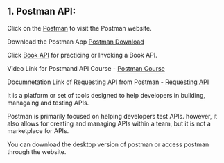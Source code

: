 ## 1. Postman API:

Click on the [Postman](https://web.postman.co/) to visit the Postman website.

Download the Postman App [Postman Download](https://www.postman.com/downloads/)

Click [Book API](https://github.com/vdespa/introduction-to-postman-course/blob/main/simple-books-api.md) for practicing or Invoking a Book API.

Video Link for Postmand API Course - [Postman Course](https://github.com/vdespa/introduction-to-postman-course)

Documnetation Link of Requesting API from Postman -
[Requesting API](https://learning.postman.com/docs/sending-requests/requests/)

It is a platform or set of tools designed to help developers in building, managaing and testing APIs.

Postman is primarily focused on helping developers test APIs. however, it also allows for creating and managing APIs within a team, but it is not a marketplace for APIs.

You can download the desktop version of postman or access postman through the website.
